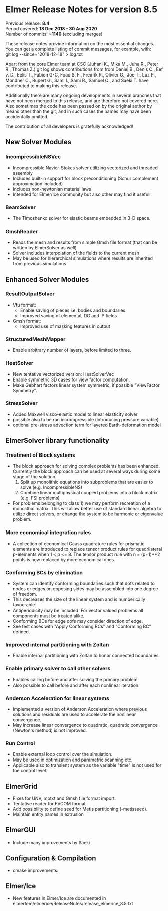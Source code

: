 Elmer Release Notes for version 8.5
===================================

Previous release: **8.4**  
Period covered: **18 Dec 2018 - 30 Aug 2020**  
Number of commits: **~1140** (excluding merges)  

These release notes provide information on the most essential changes.
You can get a complete listing of commit messages, for example, with:  
git log --since="2018-12-18"  > log.txt

Apart from the core Elmer team at CSC (Juhani K., Mika M., Juha R., Peter R., Thomas Z.)
git log shows contributions from from Daniel B., Denis C., Eef v. D., Eelis T., Fabien G-C,
Foad S. F., Fredrik R., Olivier G., Joe T., Luz P., Mondher C., Rupert G., Sami I.,
Sami R., Samuel C., and Saeki T. have contributed to making this release. 

Additionally there are many ongoing developments in several branches
that have not been merged to this release, and are therefore not covered here. 
Also sometimes the code has been passed on by the original author by means other than the
git, and in such cases the names may have been accidentally omitted.

The contribution of all developers is gratefully acknowledged! 


New Solver Modules
------------------

### IncompressibleNSVec
- Incompressible Navier-Stokes solver utilizing vectorized and threaded assembly
- Includes built-in support for block preconditioning (Schur complement approximation included)
- Includes non-newtonian material laws
- Intended for Elmer/Ice community but also other may find it usefull. 


### BeamSolver
- The Timoshenko solver for elastic beams embedded in 3-D space.

### GmshReader
- Reads the mesh and results from simple Gmsh file format (that can be written by ElmerSolver as well)
- Solver includes interpolation of the fields to the current mesh
- May be used for hierarchical simulations where results are inherited from previous simulations


Enhanced Solver Modules
-----------------------

### ResultOutputSolver
- Vtu format:
    - Enable saving of pieces i.e. bodies and boundaries 
    - Improved saving of elemental, DG and IP fields
- Gmsh format:
    - Improved use of masking features in output

### StructuredMeshMapper
- Enable arbitrary number of layers, before limited to three. 


### HeatSolver
- New tentative vectorized version: HeatSolverVec
- Enable symmetric 3D cases for view factor computation. 
- Make Gebhart factors linear system symmetric, if possible "ViewFactor Symmetry".

### StressSolver
- Added Maxwell visco-elastic model to linear elasticity solver
- possible also to be run incrompressible (introducing pressure variable)
- optional pre-stress advection term for layered Earth-deformation model

ElmerSolver library functionality
---------------------------------

### Treatment of Block systems
- The block approach for solving complex problems has been enhanced.
  Currently the block approach can be used at several ways during some stage of the solution.
     1. Split up monolithic equations into subproblems that are easier to solve (e.g. IncompressibleNS)
     2. Combine linear multiphysical coupled problems into a block matrix (e.g. FSI problems)
- For problems belonging to class 1) we may perform recreation of a monolithic matrix. This will
  allow better use of standard linear algebra to utilize direct solvers, or change the system to
  be harmonic or eigenvalue problem.

### More economical integration rules
- A collection of economical Gauss quadrature rules for prismatic elements are introduced to replace
    tensor product rules for quadrilateral p-elements when 1 < p <= 8. The tensor
    product rule with n = (p+1)**2 points is now replaced by more economical ones.

### Conforming BCs by elimination
- System can identify conforming boundaries such that dofs related to nodes or edges on opposing sides may be
  assembled into one degree of freedom.
- This decreases the size of the linear system and is numberically favourable.
- Antiperiodicity may be included. For vector valued problems all components must be treated alike. 
- Conforming BCs for edge dofs may consider direction of edge.
- See test cases with "Apply Conforming BCs" and "Conforming BC" defined.
    
### Improved internal partitioning with Zoltan
- Enable internal partitioning with Zoltan to honor connected boundaries.

### Enable primary solver to call other solvers
- Enables calling before and after solving the primary problem.
- Also possible to call before and after each nonlinear iteration.

### Anderson Acceleration for linear systems
- Implemented a version of Anderson Acceleration where previous solutions and
  residuals are used to accelerate the nonlinear convergence.
- May increase linear convergence to quadratic, quadratic convergence (Newton's method) is not improved.

### Run Control
- Enable external loop control over the simulation.
- May be used in optimization and parametric scanning etc.
- Applicable also to transient system as the variable "time" is not used for the control level. 



ElmerGrid
---------
- Fixes for UNV, mptxt and Gmsh file format import.
- Tentative reader for FVCOM format
- Add possibility to define seed for Metis partitioning (-metisseed).
- Maintain entity names in extrusion



ElmerGUI
--------
- Include many improvements by Saeki

Configuration & Compilation
---------------------------
    
- cmake improvements:


Elmer/Ice
---------
- New features in Elmer/Ice are documented in elmerfem/elmerice/ReleaseNotes/release_elmerice_8.5.txt



